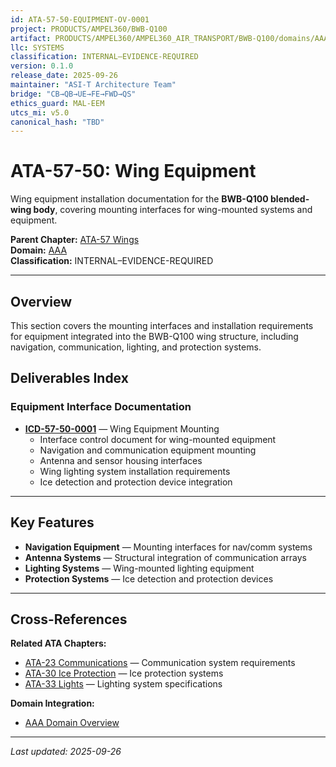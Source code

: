 ```yaml
---
id: ATA-57-50-EQUIPMENT-OV-0001
project: PRODUCTS/AMPEL360/BWB-Q100
artifact: PRODUCTS/AMPEL360/AMPEL360_AIR_TRANSPORT/BWB-Q100/domains/AAA/ata/ATA-57/57-50_Equipment/README.md
llc: SYSTEMS
classification: INTERNAL–EVIDENCE-REQUIRED
version: 0.1.0
release_date: 2025-09-26
maintainer: "ASI-T Architecture Team"
bridge: "CB→QB→UE→FE→FWD→QS"
ethics_guard: MAL-EEM
utcs_mi: v5.0
canonical_hash: "TBD"
---
```


# ATA-57-50: Wing Equipment

Wing equipment installation documentation for the **BWB-Q100 blended-wing body**, covering mounting interfaces for wing-mounted systems and equipment.

**Parent Chapter:** [ATA-57 Wings](../README.md)  
**Domain:** [AAA](../../../README.md)  
**Classification:** INTERNAL–EVIDENCE-REQUIRED

---

## Overview

This section covers the mounting interfaces and installation requirements for equipment integrated into the BWB-Q100 wing structure, including navigation, communication, lighting, and protection systems.

## Deliverables Index

### Equipment Interface Documentation

- **[ICD-57-50-0001](./ICD-57-50-0001_WingEquipment_Mounting.md)** — Wing Equipment Mounting
  - Interface control document for wing-mounted equipment
  - Navigation and communication equipment mounting
  - Antenna and sensor housing interfaces
  - Wing lighting system installation requirements
  - Ice detection and protection device integration

---

## Key Features

- **Navigation Equipment** — Mounting interfaces for nav/comm systems
- **Antenna Systems** — Structural integration of communication arrays
- **Lighting Systems** — Wing-mounted lighting equipment
- **Protection Systems** — Ice detection and protection devices

---

## Cross-References

**Related ATA Chapters:**
- [ATA-23 Communications](../../23/README.md) — Communication system requirements
- [ATA-30 Ice Protection](../../30/README.md) — Ice protection systems
- [ATA-33 Lights](../../33/README.md) — Lighting system specifications

**Domain Integration:**
- [AAA Domain Overview](../../../README.md)

---

*Last updated: 2025-09-26*